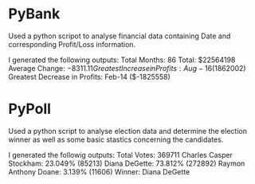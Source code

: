 # PyBank
Used a python scripot to analyse financial data containing Date and corresponding Profit/Loss information.

I generated the following outputs:
Total Months: 86
Total: $22564198
Average Change: $-8311.11
Greatest Increase in Profits: Aug-16 ($1862002)
Greatest Decrease in Profits: Feb-14 ($-1825558)

# PyPoll
Used a python script to analyse election data and determine the election winner as well as some basic stastics concerning the candidates. 

I generated the followig outputs:
Total Votes: 369711
Charles Casper Stockham: 23.049% (85213)
Diana DeGette: 73.812% (272892)
Raymon Anthony Doane: 3.139% (11606)
Winner: Diana DeGette
